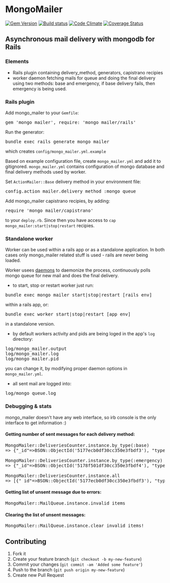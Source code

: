 # MongoMailer

[![Gem Version](https://badge.fury.io/rb/mongo_mailer.png)][gem_version]
[![Build status](https://secure.travis-ci.org/infakt/mongo_mailer.png)][travis]
[![Code Climate](https://codeclimate.com/github/infakt/mongo_mailer.png)][codeclimate]
[![Coverage Status](https://coveralls.io/repos/infakt/mongo_mailer/badge.png?branch=master)][coveralls]

[gem_version]: https://rubygems.org/gems/mongo_mailer
[travis]: http://travis-ci.org/infakt/mongo_mailer
[codeclimate]: https://codeclimate.com/github/infakt/mongo_mailer
[coveralls]: https://coveralls.io/r/infakt/mongo_mailer


## Asynchronous mail delivery with mongodb for Rails

### Elements

* Rails plugin containing delivery_method, generators, capistrano recipies
* worker daemon fetching mails for queue and doing the final delivery using two methods: base and emergency, if base delivery fails, then emergency is being used.

### Rails plugin

Add mongo_mailer to your `Gemfile`:
<pre>
gem 'mongo_mailer', require: 'mongo_mailer/rails'
</pre>

Run the generator:
<pre>
bundle exec rails generate mongo_mailer
</pre>
which creates `config/mongo_mailer.yml.example`

Based on example configuration file, create `mongo_mailer.yml` and add it to gitignored. 
`mongo_mailer.yml` contains configuration of mongo database and final delivery methods used by worker.

Set `ActionMailer::Base` delivery method in your environment file:
<pre>
config.action_mailer.delivery_method :mongo_queue
</pre>

Add mongo_mailer capistrano recipies, by adding:
<pre>
require 'mongo_mailer/capistrano'
</pre>
to your `deploy.rb`. Since then you have access to `cap mongo_mailer:start|stop|restart` recipies.

### Standalone worker

Worker can be used within a rails app or as a standalone application. In both cases only mongo_mailer related stuff is used - rails are never being loaded.

Worker usees [daemons](https://rubygems.org/gems/daemons) to daemonize the process, continuously polls mongo queue for new mail and does the final delivery.

* to start, stop or restart worker just run:
<pre>
bundle exec mongo_mailer start|stop|restart [rails_env]
</pre>
within a rails app, or:
<pre>
bundle exec worker start|stop|restart [app_env]
</pre>
in a standalone version.

* by default workers activity and pids are being loged in the app's `log` directory:
<pre>
log/mongo_mailer.output
log/mongo_mailer.log
log/mongo_mailer.pid
</pre>
you can change it, by modifying proper daemon options in `mongo_mailer.yml`.

* all sent mail are logged into:
<pre>
log/mongo_queue.log
</pre>

### Debugging & stats

mongo_mailer doesn't have any web interface, so irb console is the only interface to get information :)

#### Getting number of sent messages for each delivery method:

<pre>
MongoMailer::DeliveriesCounter.instance.by_type(:base)
=> {"_id"=>BSON::ObjectId('5177ecb0df30cc350e3fbdf3'), "type"=>:base, "value"=>11}

MongoMailer::DeliveriesCounter.instance.by_type(:emergency)
=> {"_id"=>BSON::ObjectId('5178f501df30cc350e3fbdf4'), "type"=>:base, "value"=>1}

MongoMailer::DeliveriesCounter.instance.all
=> [{"_id"=>BSON::ObjectId('5177ecb0df30cc350e3fbdf3'), "type"=>:base, "value"=>11}, {"_id"=>BSON::ObjectId('5178f501df30cc350e3fbdf4'), "type"=>:emergency, "value"=>1}]
</pre>

#### Getting list of unsent message due to errors:

<pre>
MongoMailer::MailQueue.instance.invalid_items
</pre>

#### Clearing the list of unsent messages:

<pre>
MongoMailer::MailQueue.instance.clear_invalid_items!
</pre>

## Contributing

1. Fork it
2. Create your feature branch (`git checkout -b my-new-feature`)
3. Commit your changes (`git commit -am 'Added some feature'`)
4. Push to the branch (`git push origin my-new-feature`)
5. Create new Pull Request
